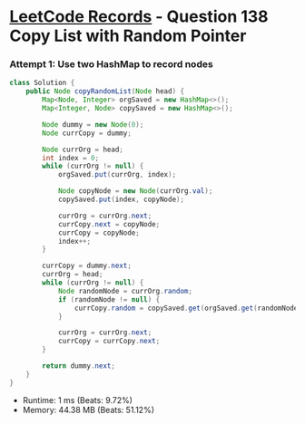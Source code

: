 # [LeetCode Records](../README.md) - Question 138 Copy List with Random Pointer

### Attempt 1: Use two HashMap to record nodes
```java
class Solution {
    public Node copyRandomList(Node head) {
        Map<Node, Integer> orgSaved = new HashMap<>();
        Map<Integer, Node> copySaved = new HashMap<>();

        Node dummy = new Node(0);
        Node currCopy = dummy;

        Node currOrg = head;
        int index = 0;
        while (currOrg != null) {
            orgSaved.put(currOrg, index);

            Node copyNode = new Node(currOrg.val);
            copySaved.put(index, copyNode);

            currOrg = currOrg.next;
            currCopy.next = copyNode;
            currCopy = copyNode;
            index++;
        }

        currCopy = dummy.next;
        currOrg = head;
        while (currOrg != null) {
            Node randomNode = currOrg.random;
            if (randomNode != null) {
                currCopy.random = copySaved.get(orgSaved.get(randomNode));
            }

            currOrg = currOrg.next;
            currCopy = currCopy.next;
        }

        return dummy.next;
    }
}
```
- Runtime: 1 ms (Beats: 9.72%)
- Memory: 44.38 MB (Beats: 51.12%)

<br>
